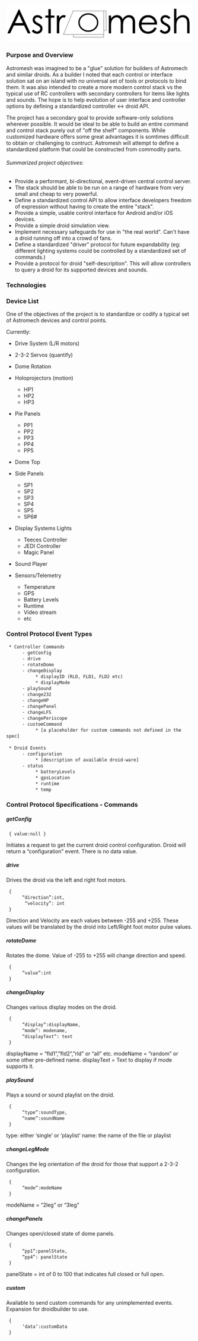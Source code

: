 ![](./astromesh_logo.png "Optional title")


### Purpose and Overview

Astromesh was imagined to be a "glue" solution for builders of Astromech and
similar droids. As a builder I noted that each control or interface solution sat
on an island with no universal set of tools or protocols to bind them. It was
also intended to create a more modern control stack vs the typical use of RC
controllers  with secondary controllers for items like lights and sounds. The hope is to help evolution of user interface and controller options by defining a standardized controller <-> droid API. 

The project has a secondary goal to provide software-only solutions wherever possible. It would be ideal to be able to build an entire command and control stack purely out of "off the shelf" components. While customized hardware offers some great advantages it is somtimes difficult to obtain or challenging to contruct. Astromesh will attempt to define a standardized platform that could be constructed from commodity parts. 

###### Summarized project objectives:

* Provide a performant, bi-directional, event-driven central control server. 
* The stack should be able to be run on a range of hardware from very small and cheap to very powerful. 
* Define a standardized control API to allow interface developers freedom of expression without having to create the entire "stack".
* Provide a simple, usable control interface for Android and/or iOS devices. 
* Provide a simple droid simulation view. 
* Implement necessary safeguards for use in "the real world". Can't have a droid running off into a crowd of fans. 
* Define a standardized "driver" protocol for future expandability (eg: different lighting systems could be controlled by a standardized set of commands.) 
* Provide a protocol for droid "self-description". This will allow controllers to query a droid for its supported devices and sounds. 


### Technologies



### Device List
One of the objectives of the project is to standardize or codify a typical set of Astromech devices and control points. 

Currently:

- Drive System (L/R motors)
- 2-3-2 Servos (quantify)
- Dome Rotation
- Holoprojectors (motion)
     - HP1
     - HP2
     - HP3
- Pie Panels
     * PP1
     * PP2
     * PP3
     * PP4
     * PP5
- Dome Top
- Side Panels
     * SP1
     * SP2
     * SP3
     * SP4
     * SP5
     * SP6# 
- Display Systems Lights
     - Teeces Controller
     - JEDI Controller
     - Magic Panel

- Sound Player

- Sensors/Telemetry
     - Temperature
     - GPS
     - Battery Levels
     - Runtime
     - Video stream 
     - etc


### Control Protocol Event Types

     * Controller Commands
          - getConfig
          - drive
          - rotateDome
          - changeDisplay
               * displayID (RLD, FLD1, FLD2 etc)
               * displayMode
          - playSound
          - change232
          - changeHP
          - changePanel
          - changeLFS
          - changePeriscope
          - customCommand
               * [a placeholder for custom commands not defined in the spec]

     * Droid Events
          - configuration
               * [description of available droid-ware]
          - status
               * batteryLevels
               * gpsLocation
               * runtime
               * temp



### Control Protocol Specifications - Commands

##### getConfig

     { value:null }
Initiates a request to get the current droid control configuration. Droid will return a “configuration” event. There is no data value. 


##### drive
Drives the droid via the left and right foot motors.

     {
          “direction”:int,
           “velocity”: int
     }

Direction and Velocity are each values between -255 and +255. These values will be translated by the droid into Left/Right foot motor pulse values. 

##### rotateDome
Rotates the dome. Value of -255 to +255 will change direction and speed. 

     {
          “value”:int
     }



##### changeDisplay
Changes various display modes on the droid. 

     {
          “display”:displayName,
          “mode”: modename,
          “displayText”: text
     }

displayName = “fld1”,”fld2”,”rld” or “all” etc. 
modeName = “random” or some other pre-defined name. 
displayText = Text to display if mode supports it. 


##### playSound
Plays a sound or sound playlist on the droid. 

     {
          “type”:soundType,
          “name”:soundName
     }

type: either ‘single’ or ‘playlist’
name: the name of the file or playlist


##### changeLegMode

Changes the leg orientation of the droid for those that support a 2-3-2 configuration. 

     {
          “mode”:modeName
     }

modeName = “2leg” or “3leg”


##### changePanels
Changes open/closed state of dome panels. 

     {
          “pp1”:panelState,
          “pp4”: panelState
     }

panelState = int of 0 to 100 that indicates full closed or full open. 


##### custom
Available to send custom commands for any unimplemented events. Expansion for droidbuilder to use. 

     {
          ‘data’:customData
     }


